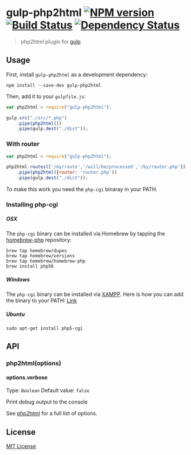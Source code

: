 # gulp-php2html [![NPM version][npm-image]][npm-url] [![Build Status][travis-image]][travis-url] [![Dependency Status][depstat-image]][depstat-url]

> php2html plugin for [gulp](https://github.com/wearefractal/gulp)

## Usage

First, install `gulp-php2html` as a development dependency:

```shell
npm install --save-dev gulp-php2html
```

Then, add it to your `gulpfile.js`:

```javascript
var php2html = require("gulp-php2html");

gulp.src("./src/*.php")
	.pipe(php2html())
	.pipe(gulp.dest("./dist"));
```

### With router

```javascript
var php2html = require("gulp-php2html");

php2html.routes(['/my/route','/will/be/processed','/by/router.php'])
	.pipe(php2html({router: 'router.php'))
	.pipe(gulp.dest("./dist"));
```

To make this work you need the `php-cgi` binaray in your PATH.

### Installing php-cgi

##### OSX

The `php-cgi` binary can be installed via Homebrew by tapping the
[homebrew-php](https://github.com/Homebrew/homebrew-php) repository:

```shell
brew tap homebrew/dupes
brew tap homebrew/versions
brew tap homebrew/homebrew-php
brew install php56
```

##### Windows

The `php-cgi` binary can be installed via [XAMPP](http://www.apachefriends.org/de/xampp-windows.html).
Here is how you can add the binary to your PATH: [Link](https://www.monosnap.com/image/psLZ5fpwuSsvJJeZPdklEjxMr)

##### Ubuntu

```shell
sudo apt-get install php5-cgi
```


## API

### php2html(options)

#### options.verbose
Type: `Boolean`
Default value: `false`

Print debug output to the console

See [php2html](https://github.com/bezoerb/php2html) for a full list of options.

## License

[MIT License](http://bezoerb.mit-license.org)

[npm-url]: https://npmjs.org/package/gulp-php2html
[npm-image]: https://badge.fury.io/js/gulp-php2html.svg

[travis-url]: http://travis-ci.org/bezoerb/gulp-php2html
[travis-image]: https://secure.travis-ci.org/bezoerb/gulp-php2html.svg?branch=master

[depstat-url]: https://david-dm.org/bezoerb/gulp-php2html
[depstat-image]: https://david-dm.org/bezoerb/gulp-php2html.svg
